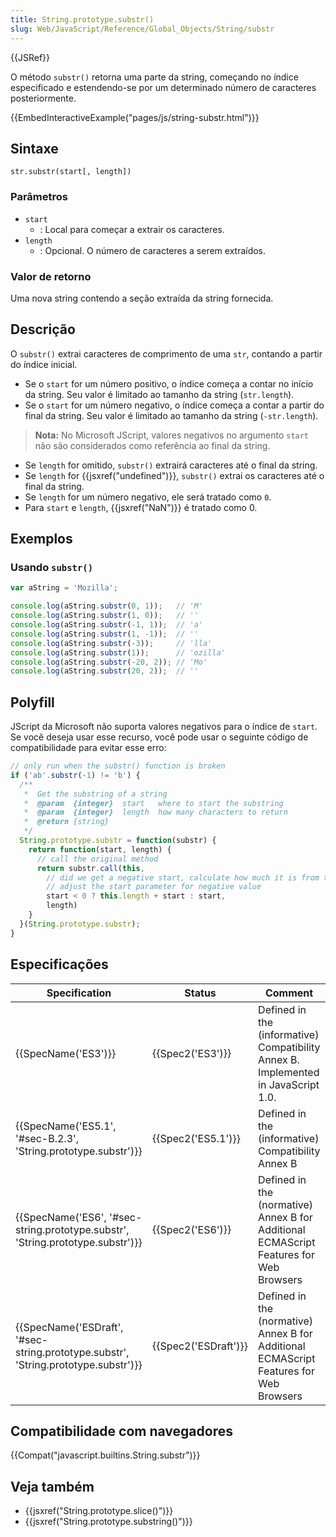 ```yaml
---
title: String.prototype.substr()
slug: Web/JavaScript/Reference/Global_Objects/String/substr
---
```


{{JSRef}}

O método `substr()` retorna uma parte da string, começando no índice especificado e estendendo-se por um determinado número de caracteres posteriormente.

{{EmbedInteractiveExample("pages/js/string-substr.html")}}

## Sintaxe

```
str.substr(start[, length])
```

### Parâmetros

- `start`
  - : Local para começar a extrair os caracteres.
- `length`
  - : Opcional. O número de caracteres a serem extraídos.

### Valor de retorno

Uma nova string contendo a seção extraída da string fornecida.

## Descrição

O `substr()` extrai caracteres de comprimento de uma `str`, contando a partir do índice inicial.

- Se o `start` for um número positivo, o índice começa a contar no início da string. Seu valor é limitado ao tamanho da string (`str.length`).
- Se o `start` for um número negativo, o índice começa a contar a partir do final da string. Seu valor é limitado ao tamanho da string (`-str.length`).

> **Nota:** No Microsoft JScript, valores negativos no argumento `start` não são considerados como referência ao final da string.

- Se `length` for omitido, `substr()` extrairá caracteres até o final da string.
- Se `length` for {{jsxref("undefined")}}, `substr()` extrai os caracteres até o final da string.
- Se `length` for um número negativo, ele será tratado como `0`.
- Para `start` e `length`, {{jsxref("NaN")}} é tratado como 0.

## Exemplos

### Usando `substr()`

```js
var aString = 'Mozilla';

console.log(aString.substr(0, 1));   // 'M'
console.log(aString.substr(1, 0));   // ''
console.log(aString.substr(-1, 1));  // 'a'
console.log(aString.substr(1, -1));  // ''
console.log(aString.substr(-3));     // 'lla'
console.log(aString.substr(1));      // 'ozilla'
console.log(aString.substr(-20, 2)); // 'Mo'
console.log(aString.substr(20, 2));  // ''
```

## Polyfill

JScript da Microsoft não suporta valores negativos para o índice de `start`. Se você deseja usar esse recurso, você pode usar o seguinte código de compatibilidade para evitar esse erro:

```js
// only run when the substr() function is broken
if ('ab'.substr(-1) != 'b') {
  /**
   *  Get the substring of a string
   *  @param  {integer}  start   where to start the substring
   *  @param  {integer}  length  how many characters to return
   *  @return {string}
   */
  String.prototype.substr = function(substr) {
    return function(start, length) {
      // call the original method
      return substr.call(this,
        // did we get a negative start, calculate how much it is from the beginning of the string
        // adjust the start parameter for negative value
        start < 0 ? this.length + start : start,
        length)
    }
  }(String.prototype.substr);
}
```

## Especificações

| Specification                                                                                                | Status                       | Comment                                                                                |
| ------------------------------------------------------------------------------------------------------------ | ---------------------------- | -------------------------------------------------------------------------------------- |
| {{SpecName('ES3')}}                                                                                     | {{Spec2('ES3')}}         | Defined in the (informative) Compatibility Annex B. Implemented in JavaScript 1.0.     |
| {{SpecName('ES5.1', '#sec-B.2.3', 'String.prototype.substr')}}                         | {{Spec2('ES5.1')}}     | Defined in the (informative) Compatibility Annex B                                     |
| {{SpecName('ES6', '#sec-string.prototype.substr', 'String.prototype.substr')}}     | {{Spec2('ES6')}}         | Defined in the (normative) Annex B for Additional ECMAScript Features for Web Browsers |
| {{SpecName('ESDraft', '#sec-string.prototype.substr', 'String.prototype.substr')}} | {{Spec2('ESDraft')}} | Defined in the (normative) Annex B for Additional ECMAScript Features for Web Browsers |

## Compatibilidade com navegadores

{{Compat("javascript.builtins.String.substr")}}

## Veja também

- {{jsxref("String.prototype.slice()")}}
- {{jsxref("String.prototype.substring()")}}
